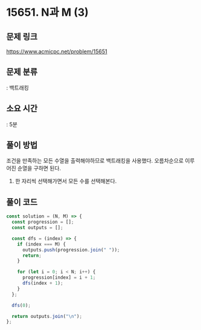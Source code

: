 # 15651. N과 M (3)

## 문제 링크

https://www.acmicpc.net/problem/15651

## 문제 분류

: 백트래킹

## 소요 시간

: 5분

## 풀이 방법

조건을 만족하는 모든 수열을 출력해야하므로 백트래킹을 사용했다. 오름차순으로 이루어진 순열을 구하면 된다.

1. 한 자리씩 선택해가면서 모든 수를 선택해본다.

## 풀이 코드

```js
const solution = (N, M) => {
  const progression = [];
  const outputs = [];

  const dfs = (index) => {
    if (index === M) {
      outputs.push(progression.join(" "));
      return;
    }

    for (let i = 0; i < N; i++) {
      progression[index] = i + 1;
      dfs(index + 1);
    }
  };

  dfs(0);

  return outputs.join("\n");
};
```
